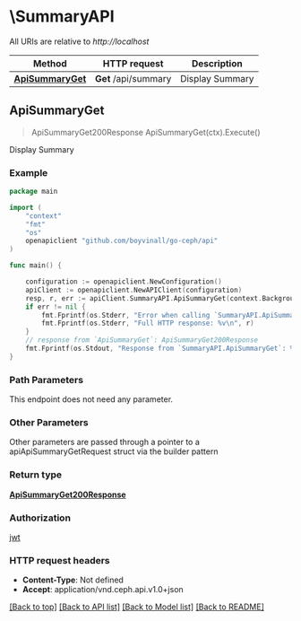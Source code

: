 # \SummaryAPI

All URIs are relative to *http://localhost*

Method | HTTP request | Description
------------- | ------------- | -------------
[**ApiSummaryGet**](SummaryAPI.md#ApiSummaryGet) | **Get** /api/summary | Display Summary



## ApiSummaryGet

> ApiSummaryGet200Response ApiSummaryGet(ctx).Execute()

Display Summary

### Example

```go
package main

import (
	"context"
	"fmt"
	"os"
	openapiclient "github.com/boyvinall/go-ceph/api"
)

func main() {

	configuration := openapiclient.NewConfiguration()
	apiClient := openapiclient.NewAPIClient(configuration)
	resp, r, err := apiClient.SummaryAPI.ApiSummaryGet(context.Background()).Execute()
	if err != nil {
		fmt.Fprintf(os.Stderr, "Error when calling `SummaryAPI.ApiSummaryGet``: %v\n", err)
		fmt.Fprintf(os.Stderr, "Full HTTP response: %v\n", r)
	}
	// response from `ApiSummaryGet`: ApiSummaryGet200Response
	fmt.Fprintf(os.Stdout, "Response from `SummaryAPI.ApiSummaryGet`: %v\n", resp)
}
```

### Path Parameters

This endpoint does not need any parameter.

### Other Parameters

Other parameters are passed through a pointer to a apiApiSummaryGetRequest struct via the builder pattern


### Return type

[**ApiSummaryGet200Response**](ApiSummaryGet200Response.md)

### Authorization

[jwt](../README.md#jwt)

### HTTP request headers

- **Content-Type**: Not defined
- **Accept**: application/vnd.ceph.api.v1.0+json

[[Back to top]](#) [[Back to API list]](../README.md#documentation-for-api-endpoints)
[[Back to Model list]](../README.md#documentation-for-models)
[[Back to README]](../README.md)

